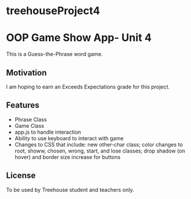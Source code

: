 # treehouseProject4
# OOP Game Show App- Unit 4
This is a Guess-the-Phrase word game. 

## Motivation
I am hoping to earn an Exceeds Expectations grade for this project.

## Features
<ul>
<li> Phrase Class</li>
<li> Game Class</li>
<li> app.js to handle interaction</li>
<li> Ability to use keyboard to interact with game</li>
<li> Changes to CSS that include: new other-char class; color changes to root, showw, chosen, wrong, start, and lose classes; drop shadow (on hover) and border size increase for buttons</li>
</ul>

## License
To be used by Treehouse student and teachers only.

